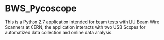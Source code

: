 # BWS_Pycoscope

This is a Python 2.7 application intended for beam tests with LIU Beam Wire Scanners at CERN, the application interacts with two USB Scopes for automatized data collection and online data analysis.

